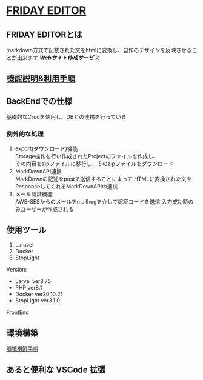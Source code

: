 # [FRIDAY EDITOR](https://www.fridayeditor.click/)

## FRIDAY EDITORとは
markdown方式で記載された文をhtmlに変換し、自作のデザインを反映させることが出来ます ***Webサイト作成サービス***

## [機能説明&利用手順](https://www.fridayeditor.click/explanation)

## BackEndでの仕様
基礎的なCrudを使用し、DBとの連携を行っている

### 例外的な処理
1. export(ダウンロード)機能  
  Storage操作を行い作成されたProjectのファイルを作成し、  
  その内容をzipファイルに移行し、そのzipファイルをダウンロード
2. MarkDownAPI連携  
  MarkDownの記述をpostで送信することによって
  HTMLに変換された文をResponseしてくれるMarkDownAPIの連携
3. メール認証機能  
  AWS-SESからのメールをmailhogを介して認証コードを送信
  入力成功時のみユーザーが作成される


## 使用ツール
1. Laravel
2. Docker
3. StopLight


Version:  
- Larvel ver8.75
- PHP ver8.1
- Docker ver20.10.21
- StopLight ver3.1.0


[FrontEnd](https://github.com/Aso2001385/editor-frontend/edit/main/README.md)

## 環境構築
[環境構築手順](/reference/backend.md)


## あると便利な VSCode 拡張
